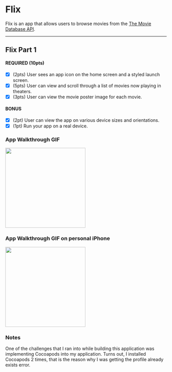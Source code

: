 # Flix

Flix is an app that allows users to browse movies from the [The Movie Database API](https://developers.themoviedb.org/3/getting-started/introduction).

---

## Flix Part 1

#### REQUIRED (10pts)
- [x] (2pts) User sees an app icon on the home screen and a styled launch screen.
- [x] (5pts) User can view and scroll through a list of movies now playing in theaters.
- [x] (3pts) User can view the movie poster image for each movie.

#### BONUS
- [x] (2pt) User can view the app on various device sizes and orientations.
- [x] (1pt) Run your app on a real device.

### App Walkthrough GIF

<img src="https://i.imgur.com/vvEU5uT.gif" width=250><br>

### App Walkthrough GIF on personal iPhone

<img src="https://i.imgur.com/2SW0cAD.gif" width=250><br>

### Notes
One of the challenges that I ran into while building this application was implementing Cocoapods into my application. Turns out, I installed Cocoapods 2 times, that is the reason why I was getting the profile already exists error.
